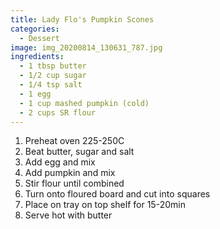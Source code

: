 ```yaml
---
title: Lady Flo's Pumpkin Scones
categories:
  - Dessert
image: img_20200814_130631_787.jpg
ingredients:
  - 1 tbsp butter
  - 1/2 cup sugar
  - 1/4 tsp salt
  - 1 egg
  - 1 cup mashed pumpkin (cold)
  - 2 cups SR flour
---
```

1. Preheat oven 225-250C
2. Beat butter, sugar and salt
3. Add egg and mix
4. Add pumpkin and mix
5. Stir flour until combined
6. Turn onto floured board and cut into squares
7. Place on tray on top shelf for 15-20min
8. Serve hot with butter